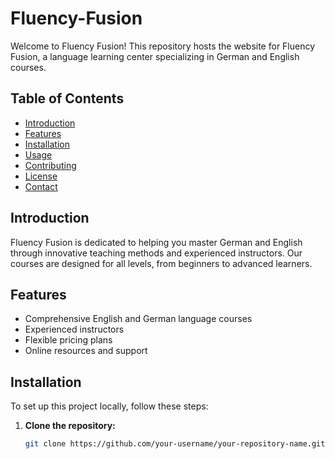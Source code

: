 # Fluency-Fusion

Welcome to Fluency Fusion! This repository hosts the website for Fluency Fusion, a language learning center specializing in German and English courses.

## Table of Contents

- [Introduction](#introduction)
- [Features](#features)
- [Installation](#installation)
- [Usage](#usage)
- [Contributing](#contributing)
- [License](#license)
- [Contact](#contact)

## Introduction

Fluency Fusion is dedicated to helping you master German and English through innovative teaching methods and experienced instructors. Our courses are designed for all levels, from beginners to advanced learners.

## Features

- Comprehensive English and German language courses
- Experienced instructors
- Flexible pricing plans
- Online resources and support

## Installation

To set up this project locally, follow these steps:

1. **Clone the repository:**
   ```bash
   git clone https://github.com/your-username/your-repository-name.git
